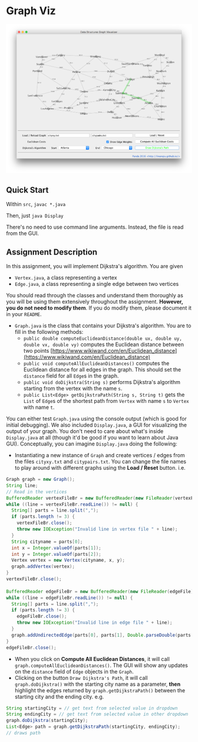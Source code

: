 # Graph Viz

![Screenshot 1](./screenshots/ss_1.png)

## Quick Start

Within `src`, `javac *.java`

Then, just `java Display`

There's no need to use command line arguments. Instead, the file is read from
the GUI.

## Assignment Description

In this assignment, you will implement Dijkstra's algorithm. You are given

- `Vertex.java`, a class representing a vertex
- `Edge.java`, a class representing a single edge between two vertices

You should read through the classes and understand them thoroughly as you will be using them extensively throughout the assignment. **However, you do not need to modify them**. If you do modify them, please document it in your `README`.

- `Graph.java` is the class that contains your Dijkstra's algorithm. You are to fill in the following methods:
    - `public double computeEuclideanDistance(double ux, double uy, double vx, double vy)` computes the Euclidean distance between two points [https://www.wikiwand.com/en/Euclidean_distance](https://www.wikiwand.com/en/Euclidean_distance)
    - `public void computeAllEuclideanDistances()` computes the Euclidean distance for all edges in the graph. This should set the `distance` field for all `Edge`s in the graph.
    - `public void doDijkstra(String s)` performs Dijkstra's algorithm starting from the vertex with the name `s`.
    - `public List<Edge> getDijkstraPath(String s, String t)` gets the `List` of `Edge`s of the shortest path from `Vertex` with name `s` to `Vertex` with name `t`.

You can either test `Graph.java` using the console output (which is good for initial debugging). We also included `Display.java`, a GUI for visualizing the output of your graph. You don't need to care about what's inside `Display.java` at all (though it'd be good if you want to learn about Java GUI). Conceptually, you can imagine `Display.java` doing the following:

- Instantiating a new instance of `Graph` and create vertices / edges from the files `cityxy.txt` and `citypairs.txt`. You can change the file names to play around with different graphs using the **Load / Reset** button. i.e.

```java
Graph graph = new Graph();
String line;
// Read in the vertices
BufferedReader vertexFileBr = new BufferedReader(new FileReader(vertexFile));
while ((line = vertexFileBr.readLine()) != null) {
  String[] parts = line.split(",");
  if (parts.length != 3) {
    vertexFileBr.close();
    throw new IOException("Invalid line in vertex file " + line);
  }
  String cityname = parts[0];
  int x = Integer.valueOf(parts[1]);
  int y = Integer.valueOf(parts[2]);
  Vertex vertex = new Vertex(cityname, x, y);
  graph.addVertex(vertex);
}
vertexFileBr.close();

BufferedReader edgeFileBr = new BufferedReader(new FileReader(edgeFile));
while ((line = edgeFileBr.readLine()) != null) {
  String[] parts = line.split(",");
  if (parts.length != 3) {
    edgeFileBr.close();
    throw new IOException("Invalid line in edge file " + line);
  }
  graph.addUndirectedEdge(parts[0], parts[1], Double.parseDouble(parts[2]));
}
edgeFileBr.close();
```

- When you click on **Compute All Euclidean Distances**, it will call `graph.computeAllEuclideanDistances()`. The GUI will show any updates on the `distance` field of `Edge` objects in the `Graph`.
- Clicking on the button `Draw Dijkstra's Path`, it will call `graph.doDijkstra()` with the starting city name as a parameter, **then** highlight the edges returned by `graph.getDijkstraPath()` between the starting city and the ending city. e.g.

```java
String startingCity = // get text from selected value in dropdown
String endingCity = // get text from selected value in other dropdown
graph.doDijkstra(startingCity);
List<Edge> path = graph.getDijkstraPath(startingCity, endingCity);
// draws path
```
